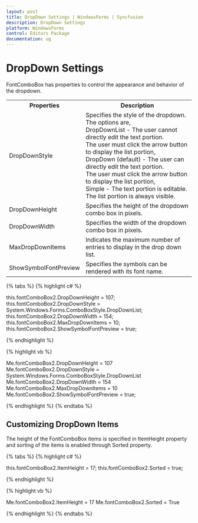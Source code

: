 ```yaml
---
layout: post
title: DropDown Settings | WindowsForms | Syncfusion
description: DropDown Settings
platform: WindowsForms
control: Editors Package
documentation: ug
---
```


# DropDown Settings

FontComboBox has properties to control the appearance and behavior of the dropdown.

<table>
<tr>
<th>
Properties</th><th>
Description</th></tr>
<tr>
<td>
DropDownStyle</td><td>
Specifies the style of the dropdown. The options are,<br/>
DropDownList - The user cannot directly edit the text portion.<br/> 
The user must click the arrow button to display the list portion,<br/>
DropDown (default) - The user can directly edit the text portion. <br/>
The user must click the arrow button to display the list portion,<br/>
Simple - The text portion is editable. The list portion is always visible.<br/></td></tr>
<tr>
<td>
DropDownHeight</td><td>
Specifies the height of the dropdown combo box in pixels.</td></tr>
<tr>
<td>
DropDownWidth</td><td>
Specifies the width of the dropdown combo box in pixels.</td></tr>
<tr>
<td>
MaxDropDownItems</td><td>
Indicates the maximum number of entries to display in the drop down list.</td></tr>
<tr>
<td>ShowSymbolFontPreview</td>
<td>Specifies the symbols can be rendered with its font name.</td>
</tr>
</table>

{% tabs %}
{% highlight c# %}

this.fontComboBox2.DropDownHeight = 107;
this.fontComboBox2.DropDownStyle = System.Windows.Forms.ComboBoxStyle.DropDownList;
this.fontComboBox2.DropDownWidth = 154;
this.fontComboBox2.MaxDropDownItems = 10;
this.fontComboBox2.ShowSymbolFontPreview = true;

{% endhighlight %}

{% highlight vb %}

Me.fontComboBox2.DropDownHeight = 107
Me.fontComboBox2.DropDownStyle = System.Windows.Forms.ComboBoxStyle.DropDownList
Me.fontComboBox2.DropDownWidth = 154
Me.fontComboBox2.MaxDropDownItems = 10
Me.fontComboBox2.ShowSymbolFontPreview = true;

{% endhighlight %}
{% endtabs %}

## Customizing DropDown Items

The height of the FontComboBox items is specified in ItemHeight property and sorting of the items is enabled through Sorted property.

{% tabs %}
{% highlight c# %}

this.fontComboBox2.ItemHeight = 17;
this.fontComboBox2.Sorted = true;

{% endhighlight %}

{% highlight vb %}

Me.fontComboBox2.ItemHeight = 17
Me.fontComboBox2.Sorted = True

{% endhighlight %}
{% endtabs %}
